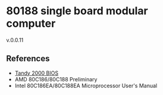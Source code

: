 # 80188 single board modular computer

v.0.0.11

## References
* [Tandy 2000 BIOS](https://www.retrotronics.org/svn/t2kbios/)
* AMD 80C186/80C188 Preliminary
* Intel 80C186EA/80C188EA Microprocessor User's Manual
